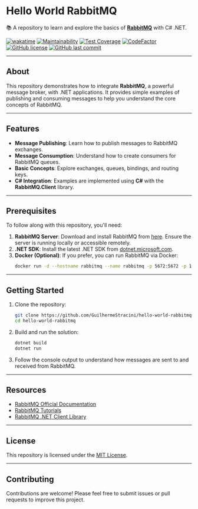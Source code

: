 # Hello World RabbitMQ

📚 A repository to learn and explore the basics of **[RabbitMQ](https://www.rabbitmq.com/)** with C# .NET.

[![wakatime](https://wakatime.com/badge/github/GuilhermeStracini/hello-world-rabbitmq.svg)](https://wakatime.com/badge/github/GuilhermeStracini/hello-world-rabbitmq)
[![Maintainability](https://api.codeclimate.com/v1/badges/87fcff4ea25008d0c3f4/maintainability)](https://codeclimate.com/github/GuilhermeStracini/hello-world-rabbitmq/maintainability)
[![Test Coverage](https://api.codeclimate.com/v1/badges/87fcff4ea25008d0c3f4/test_coverage)](https://codeclimate.com/github/GuilhermeStracini/hello-world-rabbitmq/test_coverage)
[![CodeFactor](https://www.codefactor.io/repository/github/GuilhermeStracini/hello-world-rabbitmq/badge)](https://www.codefactor.io/repository/github/GuilhermeStracini/hello-world-rabbitmq)
[![GitHub license](https://img.shields.io/github/license/GuilhermeStracini/hello-world-rabbitmq)](https://github.com/GuilhermeStracini/hello-world-rabbitmq)
[![GitHub last commit](https://img.shields.io/github/last-commit/GuilhermeStracini/hello-world-rabbitmq)](https://github.com/GuilhermeStracini/hello-world-rabbitmq)

---

## About

This repository demonstrates how to integrate **RabbitMQ**, a powerful message broker, with .NET applications. It provides simple examples of publishing and consuming messages to help you understand the core concepts of RabbitMQ.

---

## Features

- **Message Publishing**: Learn how to publish messages to RabbitMQ exchanges.
- **Message Consumption**: Understand how to create consumers for RabbitMQ queues.
- **Basic Concepts**: Explore exchanges, queues, bindings, and routing keys.
- **C# Integration**: Examples are implemented using **C#** with the **RabbitMQ.Client** library.

---

## Prerequisites

To follow along with this repository, you'll need:

1. **RabbitMQ Server**: Download and install RabbitMQ from [here](https://www.rabbitmq.com/download.html). Ensure the server is running locally or accessible remotely.
2. **.NET SDK**: Install the latest .NET SDK from [dotnet.microsoft.com](https://dotnet.microsoft.com/).
3. **Docker (Optional)**: If you prefer, you can run RabbitMQ via Docker:
   ```bash
   docker run -d --hostname rabbitmq --name rabbitmq -p 5672:5672 -p 15672:15672 rabbitmq:3-management
   ```

---

## Getting Started

1. Clone the repository:
   ```bash
   git clone https://github.com/GuilhermeStracini/hello-world-rabbitmq.git
   cd hello-world-rabbitmq
   ```

2. Build and run the solution:
   ```bash
   dotnet build
   dotnet run
   ```

3. Follow the console output to understand how messages are sent to and received from RabbitMQ.

---

## Resources

- [RabbitMQ Official Documentation](https://www.rabbitmq.com/documentation.html)
- [RabbitMQ Tutorials](https://www.rabbitmq.com/getstarted.html)
- [RabbitMQ .NET Client Library](https://github.com/rabbitmq/rabbitmq-dotnet-client)

---

## License

This repository is licensed under the [MIT License](LICENSE).

---

## Contributing

Contributions are welcome! Please feel free to submit issues or pull requests to improve this project.

